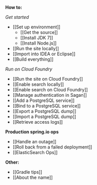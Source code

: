 **How to:**

_Get started_
 - [[Set up environment]]
   - [[Get the source]]
   - [[Install JDK 7]]
   - [[Install Node.js]]
 - [[Run the site locally]]
 - [[Import into IDEA or Eclipse]]
 - [[Build everything]]

_Run on Cloud Foundry_
 - [[Run the site on Cloud Foundry]]
 - [[Enable search locally]]
 - [[Enable search on Cloud Foundry]]
 - [[Manage authentication in Sagan]]
 - [[Add a PostgreSQL service]]
 - [[Bind to a PostgreSQL service]]
 - [[Export a PostgreSQL dump]]
 - [[Import a PostgreSQL dump]]
 - [[Retrieve access logs]]

**Production spring.io ops**
 - [[Handle an outage]]
 - [[Roll back from a failed deployment]]
 - [[ElasticSearch Ops]]

**Other:**
 - [[Gradle tips]]
 - [[About the name]]